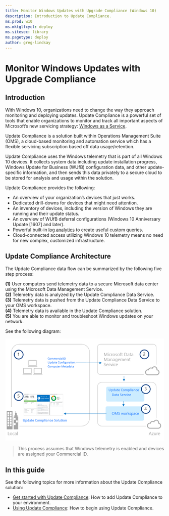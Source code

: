```yaml
---
title: Monitor Windows Updates with Upgrade Compliance (Windows 10)
description: Introduction to Update Compliance.
ms.prod: w10
ms.mktglfcycl: deploy
ms.sitesec: library
ms.pagetype: deploy
author: greg-lindsay
---
```


# Monitor Windows Updates with Upgrade Compliance

## Introduction

With Windows 10, organizations need to change the way they approach monitoring and deploying updates. Update Compliance is a powerful set of tools that enable organizations to monitor and track all important aspects of Microsoft’s new servicing strategy: [Windows as a Service](waas-overview.md).

Update Compliance is a solution built within Operations Management Suite (OMS), a cloud-based monitoring and automation service which has a flexible servicing subscription based off data usage/retention.

Update Compliance uses the Windows telemetry that is part of all Windows 10 devices. It collects system data including update installation progress, Windows Update for Business (WUfB) configuration data, and other update-specific information, and then sends this data privately to a secure cloud to be stored for analysis and usage within the solution. 

Update Compliance provides the following:

- An overview of your organization’s devices that just works.
- Dedicated drill-downs for devices that might need attention.
- An inventory of devices, including the version of Windows they are running and their update status.
- An overview of WUfB deferral configurations (Windows 10 Anniversary Update [1607] and later).
- Powerful built-in [log analytics](https://www.microsoft.com/en-us/cloud-platform/insight-and-analytics?WT.srch=1&WT.mc_id=AID529558_SEM_%5B_uniqid%5D&utm_source=Bing&utm_medium=CPC&utm_term=log%20analytics&utm_campaign=Hybrid_Cloud_Management) to create useful custom queries.
- Cloud-connected access utilizing Windows 10 telemetry means no need for new complex, customized infrastructure.

## Update Compliance Architecture
 
The Update Compliance data flow can be summarized by the following five step process:

**(1)** User computers send telemetry data to a secure Microsoft data center using the Microsoft Data Management Service.<BR>
**(2)** Telemetry data is analyzed by the Update Compliance Data Service.<BR>
**(3)** Telemetry data is pushed from the Update Compliance Data Service to your OMS workspace.<BR>
**(4)** Telemetry data is available in the Update Compliance solution.<BR>
**(5)** You are able to monitor and troubleshoot Windows updates on your network.<BR>

See the following diagram:

![Update Compliance architecture](images/uc-01.png)

>This process assumes that Windows telemetry is enabled and devices are assigned your Commercial ID.

## In this guide

See the following topics for more information about the Update Compliance solution:

- [Get started with Update Compliance](update-compliance-get-started.md): How to add Update Compliance to your environment.
- [Using Update Compliance](update-compliance-using.md): How to begin using Update Compliance.
 

